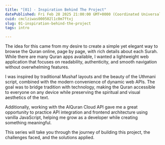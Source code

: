 ```yaml
---
title: "[01] - Inspiration Behind The Project"
datePublished: Fri Feb 28 2025 21:00:00 GMT+0000 (Coordinated Universal Time)
cuid: cmclziwas000502l1c0m7ftxj
slug: 01-inspiration-behind-the-project
tags: intro

---
```


The idea for this came from my desire to create a simple yet elegant way to browse the Quran online, page by page, with rich details about each Surah. While there are many Quran apps available, I wanted a lightweight web application that focuses on readability, authenticity, and smooth navigation without overwhelming features.

I was inspired by traditional Mushaf layouts and the beauty of the Uthmani script, combined with the modern convenience of dynamic web APIs. The goal was to bridge tradition with technology, making the Quran accessible to everyone on any device while preserving the spiritual and visual aesthetics of the text.

Additionally, working with the AlQuran Cloud API gave me a great opportunity to practice API integration and frontend architecture using vanilla JavaScript, helping me grow as a developer while creating something meaningful.

This series will take you through the journey of building this project, the challenges faced, and the solutions applied.